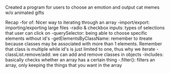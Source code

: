 Created a program for users to choose an emotion and output cat memes w/o animated gifts

Recap
-for of: Nicer way to iterating through an array
-import/export: importing/exporting large files
-radio & checkbox inputs: types of selections that user can click on
-querySelector: being able to choose specific elements without id's
-getElementsByClassName: remember to itreate because classes may be associated with more than 1 elements.
Remember that class is multiple while id's is just limited to one, thus why we iterate
-classList.remove/add: we can add and remove classes in objects
-includes: basically checks whether an array has a certain thing
-.filter(): filters an array, only keeping the things that you want in the array
